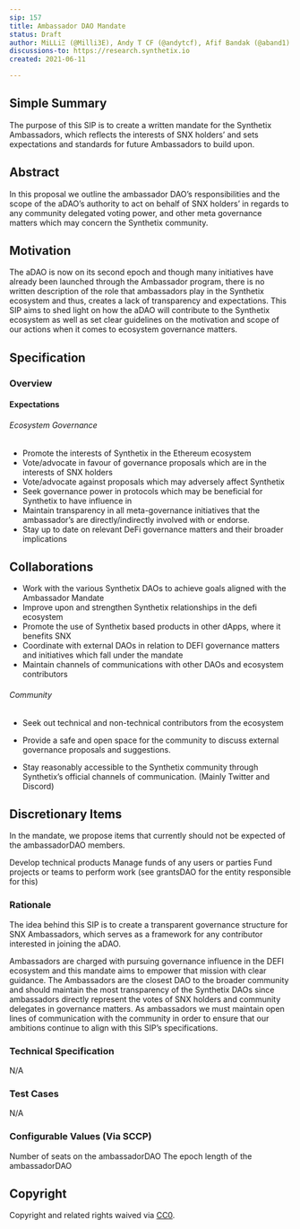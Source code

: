 ```yaml
---
sip: 157
title: Ambassador DAO Mandate
status: Draft
author: MiLLiΞ (@Milli3E), Andy T CF (@andytcf), Afif Bandak (@aband1)
discussions-to: https://research.synthetix.io 
created: 2021-06-11 

---
```


<!--You can leave these HTML comments in your merged SIP and delete the visible duplicate text guides, they will not appear and may be helpful to refer to if you edit it again. This is the suggested template for new SIPs. Note that an SIP number will be assigned by an editor. When opening a pull request to submit your SIP, please use an abbreviated title in the filename, `sip-draft_title_abbrev.md`. The title should be 44 characters or less.-->


## Simple Summary
<!--"If you can't explain it simply, you don't understand it well enough." Simply describe the outcome the proposed changes intends to achieve. This should be non-technical and accessible to a casual community member.-->

The purpose of this SIP is to create a written mandate for the Synthetix Ambassadors, which reflects the interests of SNX holders’ and sets expectations and standards for future Ambassadors to build upon.
  
## Abstract
<!--A short (~200 word) description of the proposed change, the abstract should clearly describe the proposed change. This is what *will* be done if the SIP is implemented, not *why* it should be done or *how* it will be done. If the SIP proposes deploying a new contract, write, "we propose to deploy a new contract that will do x".-->

In this proposal we outline the ambassador DAO’s responsibilities and the scope of the aDAO’s authority to act on behalf of SNX holders’ in regards to any community delegated voting power, and other meta governance matters which may concern the Synthetix community.
  
## Motivation
<!--This is the problem statement. This is the *why* of the SIP. It should clearly explain *why* the current state of the protocol is inadequate.  It is critical that you explain *why* the change is needed, if the SIP proposes changing how something is calculated, you must address *why* the current calculation is inaccurate or wrong. This is not the place to describe how the SIP will address the issue!-->

The aDAO is now on its second epoch and though many initiatives have already been launched through  the Ambassador program, there is no written description of the role that ambassadors play in the Synthetix ecosystem and thus, creates a lack of transparency and expectations. This SIP aims to shed light on how the aDAO will contribute to the Synthetix ecosystem as well as set clear guidelines on the motivation and scope of our actions when it comes to ecosystem governance matters.

## Specification

<!--The specification should describe the syntax and semantics of any new feature, there are five sections
1. Overview
2. Rationale
3. Technical Specification
4. Test Cases
5. Configurable Values
-->

### Overview

#### Expectations

###### Ecosystem Governance

- Promote the interests of Synthetix in the Ethereum ecosystem
- Vote/advocate in favour of governance proposals which are in the interests of SNX holders
- Vote/advocate against proposals which may adversely affect Synthetix
- Seek governance power in protocols which may be beneficial for Synthetix to have influence in 
- Maintain transparency in all meta-governance initiatives that the ambassador’s are directly/indirectly involved with or endorse.
- Stay up to date on relevant DeFi governance matters and their broader implications


## Collaborations 

- Work with the various Synthetix DAOs to achieve goals aligned with the Ambassador Mandate
- Improve upon and strengthen Synthetix relationships in the defi ecosystem
- Promote the use of Synthetix based products in other dApps, where it benefits SNX
- Coordinate with external DAOs in relation to DEFI governance matters and initiatives which fall under the mandate
- Maintain channels of communications with other DAOs and ecosystem contributors


###### Community

- Seek out technical and non-technical contributors from the ecosystem

- Provide a safe and open space for the community to discuss external governance proposals and suggestions.

- Stay reasonably accessible to the Synthetix community through Synthetix’s official channels of communication. (Mainly Twitter and Discord)
## Discretionary Items

In the mandate, we propose items that currently should not be expected of the ambassadorDAO members.

Develop technical products
Manage funds of any users or parties
Fund projects or teams to perform work (see grantsDAO for the entity responsible for this)

### Rationale
<!--This is where you explain the reasoning behind how you propose to solve the problem. Why did you propose to implement the change in this way, what were the considerations and trade-offs. The rationale fleshes out what motivated the design and why particular design decisions were made. It should describe alternate designs that were considered and related work. The rationale may also provide evidence of consensus within the community, and should discuss important objections or concerns raised during discussion.-->

The idea behind this SIP is to create a transparent governance structure for SNX Ambassadors, which serves as a framework for any contributor interested in joining the aDAO. 

Ambassadors are charged with pursuing governance influence in the DEFI ecosystem and this mandate aims to empower that mission with clear guidance. The Ambassadors are the closest DAO to the broader community and should maintain the most transparency of the Synthetix DAOs since ambassadors directly represent the votes of SNX holders and community delegates in governance matters. As ambassadors we must maintain open lines of communication with the community in order to ensure that our ambitions continue to align with this SIP’s specifications. 


### Technical Specification
<!--The technical specification should outline the public API of the changes proposed. That is, changes to any of the interfaces Synthetix currently exposes or the creations of new ones.-->

N/A

### Test Cases
<!--Test cases for an implementation are mandatory for SIPs but can be included with the implementation..-->

N/A

### Configurable Values (Via SCCP)
<!--Please list all values configurable via SCCP under this implementation.-->

Number of seats on the ambassadorDAO
The epoch length of the ambassadorDAO

## Copyright
Copyright and related rights waived via [CC0](https://creativecommons.org/publicdomain/zero/1.0/).

